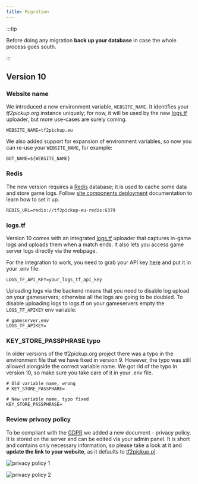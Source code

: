 ```yaml
---
title: Migration
---
```


:::tip

Before doing any migration **back up your database** in case the whole process goes south.

:::

## Version 10

### Website name

We introduced a new environment variable, `WEBSITE_NAME`. It identifies your _tf2pickup.org_ instance uniquely; for now, it will be used by the new [logs.tf](https://logs.tf/) uploader, but more use-cases are surely coming.

```env
WEBSITE_NAME=tf2pickup.eu
```

We also added support for expansion of environment variables, so now you can re-use your `WEBSITE_NAME`, for example:

```env
BOT_NAME=${WEBSITE_NAME}
```

### Redis

The new version requires a [Redis](https://redis.io/) database; it is used to cache some data and store game logs. Follow [site components deployment](site-components-deployment#docker-composeyml-for-the-website-only) documentation to learn how to set it up.

```env
REDIS_URL=redis://tf2pickup-eu-redis:6379
```

### logs.tf

Version 10 comes with an integrated [logs.tf](https://logs.tf/) uploader that captures in-game logs and uploads them when a match ends. It also lets you
access game server logs directly via the webpage.

For the integration to work, you need to grab your API key [here](https://logs.tf/uploader) and put it in your .env file:

```env
LOGS_TF_API_KEY=your_logs_tf_api_key
```

Uploading logs via the backend means that you need to disable log upload on your gameservers; otherwise all the logs are going to be doubled.
To disable uploading logs to logs.tf on your gameservers empty the `LOGS_TF_APIKEY` env variable:

```env
# gameserver.env
LOGS_TF_APIKEY=
```

### KEY_STORE_PASSPHRASE typo

In older versions of the tf2pickup.org project there was a typo in the environment file that we have fixed in version 9. However, the typo was still allowed alongside the correct variable name. We got rid of the typo in version 10, so make sure you take care of it in your .env file.

```env
# Old variable name, wrong
# KEY_STORE_PASSPHARE=

# New variable name, typo fixed
KEY_STORE_PASSPHRASE=
```

### Review privacy policy

To be compliant with the [GDPR](https://en.wikipedia.org/wiki/General_Data_Protection_Regulation) we added a new document - privacy policy. It is stored on the server and can be edited via your admin panel. It is short and contains only necessary information, so please take a look at it and **update the link to your website**, as it defaults to [tf2pickup.pl](https://tf2pickup.pl/).

![privacy policy 1](/img/content/migration-privacy-policy-1.png)

![privacy policy 2](/img/content/migration-privacy-policy-2.png)
